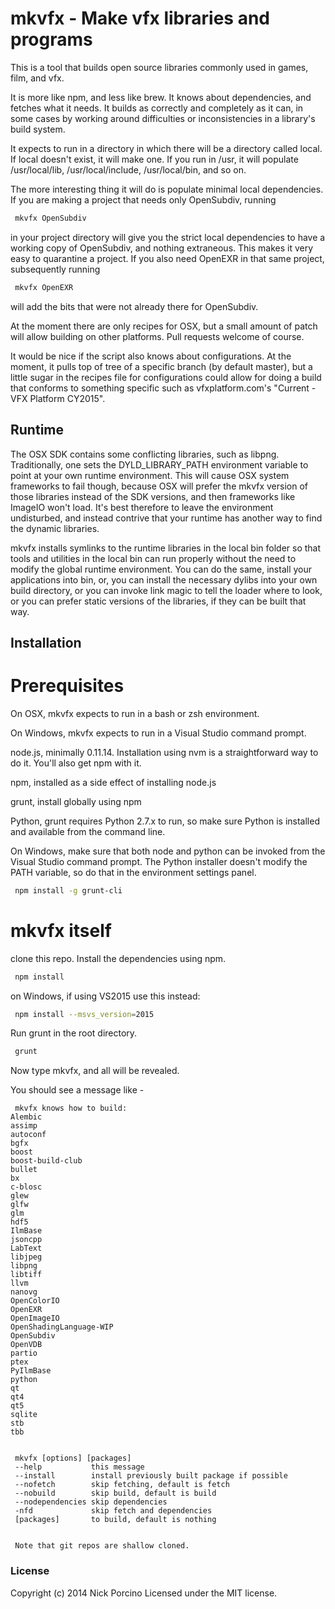 # mkvfx - Make vfx libraries and programs

This is a tool that builds open source libraries commonly used in
games, film, and vfx.

It is more like npm, and less like brew. It knows about dependencies, and
fetches what it needs. It builds as correctly and completely as it can, in
some cases by working around difficulties or inconsistencies in a library's
build system.

It expects to run in a directory in which there will be a directory called
local. If local doesn't exist, it will make one. If you run in /usr, it
will populate /usr/local/lib, /usr/local/include, /usr/local/bin, and so on.

The more interesting thing it will do is populate minimal local dependencies.
If you are making a project that needs only OpenSubdiv, running

```sh
 mkvfx OpenSubdiv
```

in your project directory will give you the strict local dependencies to
have a working copy of OpenSubdiv, and nothing extraneous. This makes it
very easy to quarantine a project. If you also need OpenEXR in that same
project, subsequently running

```sh
 mkvfx OpenEXR
```

will add the bits that were not already there for OpenSubdiv.

At the moment there are only recipes for OSX, but a small amount of patch
will allow building on other platforms. Pull requests welcome of course.

It would be nice if the script also knows about configurations. At the
moment, it pulls top of tree of a specific branch (by default master), but
a little sugar in the recipes file for configurations could allow for
doing a build that conforms to something specific such as vfxplatform.com's
"Current - VFX Platform CY2015".

## Runtime

The OSX SDK contains some conflicting libraries, such as libpng. Traditionally,
one sets the DYLD_LIBRARY_PATH environment variable to point at your own runtime
environment. This will cause OSX system frameworks to fail though, because OSX
will prefer the mkvfx version of those libraries instead of the SDK versions, and
then frameworks like ImageIO won't load. It's best therefore to leave the
environment undisturbed, and instead contrive that your runtime has another way
to find the dynamic libraries.

mkvfx installs symlinks to the runtime libraries in the local bin folder so that
tools and utilities in the local bin can run properly without the need to modify
the global runtime environment. You can do the same, install your applications into
bin, or, you can install the necessary dylibs into your own build directory, or
you can invoke link magic to tell the loader where to look, or you can prefer
static versions of the libraries, if they can be built that way.

## Installation

# Prerequisites

On OSX, mkvfx expects to run in a bash or zsh environment.

On Windows, mkvfx expects to run in a Visual Studio command prompt.

node.js, minimally 0.11.14. Installation using nvm is a straightforward way
to do it. You'll also get npm with it.

npm, installed as a side effect of installing node.js

grunt, install globally using npm

Python, grunt requires Python 2.7.x to run, so make sure Python is installed and
available from the command line.

On Windows, make sure that both node and python can be invoked from the
Visual Studio command prompt. The Python installer doesn't modify the PATH
variable, so do that in the environment settings panel.

```sh
 npm install -g grunt-cli
```

# mkvfx itself

clone this repo. Install the dependencies using npm.

```sh
 npm install
```

on Windows, if using VS2015 use this instead:

```sh
 npm install --msvs_version=2015
```

 Run grunt in the root directory.

 ```sh
  grunt
```

Now type mkvfx, and all will be revealed.

You should see a message like -

```
 mkvfx knows how to build:
Alembic
assimp
autoconf
bgfx
boost
boost-build-club
bullet
bx
c-blosc
glew
glfw
glm
hdf5
IlmBase
jsoncpp
LabText
libjpeg
libpng
libtiff
llvm
nanovg
OpenColorIO
OpenEXR
OpenImageIO
OpenShadingLanguage-WIP
OpenSubdiv
OpenVDB
partio
ptex
PyIlmBase
python
qt
qt4
qt5
sqlite
stb
tbb


 mkvfx [options] [packages]
 --help           this message
 --install        install previously built package if possible
 --nofetch        skip fetching, default is fetch
 --nobuild        skip build, default is build
 --nodependencies skip dependencies
 -nfd             skip fetch and dependencies
 [packages]       to build, default is nothing


 Note that git repos are shallow cloned.
```






### License
Copyright (c) 2014 Nick Porcino
Licensed under the MIT license.
